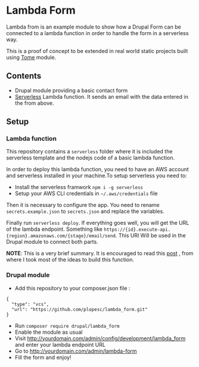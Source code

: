 # Lambda Form

Lambda from is an example module to show how a Drupal Form can be connected to a
lambda function in order to handle the form in a serverless way.

This is a proof of concept to be extended in real world static projects built
using [Tome](https://www.drupal.org/project/tome) module.

## Contents
  * Drupal module providing a basic contact form
  * [Serverless](https://serverless.com) Lambda function. It sends an email with
   the data entered in the from above. 

## Setup

### Lambda function
This repository contains a `serverless` folder where it is included the
serverless template and the nodejs code of a basic lambda function.

In order to deploy this lambda function, you need to have an AWS account and
serverless installed in your machine.To setup serverless you need to:
  * Install the serverless framwork `npm i -g serverless`
  * Setup your AWS CLI credentials in `~/.aws/credentials` file

Then it is necessary to configure the app. You need to rename
`secrets.example.json` to `secrets.json` and replace the variables.

Finally run `serverless deploy`. If everything goes well, you will get the URL
of the lambda endpoint. Something like
`https://{id}.execute-api.{region}.amazonaws.com/{stage}/email/send`. This URl
Will be used in the Drupal module to connect both parts.

**NOTE**: This is a very brief summary. It is encouraged to read this
[post](https://dev.to/adnanrahic/building-a-serverless-contact-form-with-aws-lambda-and-aws-ses-4jm0)
, from where I took most of the ideas to build this function. 

### Drupal module
  * Add this repository to your composer.json file :
  ```
  {
    "type": "vcs",
    "url": "https://github.com/plopesc/lambda_form.git"
  }
  ```
  * Run `composer require drupal/lambda_form`
  * Enable the module as usual
  * Visit http://yourdomain.com/admin/config/development/lambda_form and enter
   your lambda endpoint URL
  * Go to http://yourdomain.com/admin/lambda-form
  * Fill the form and enjoy!
 
  